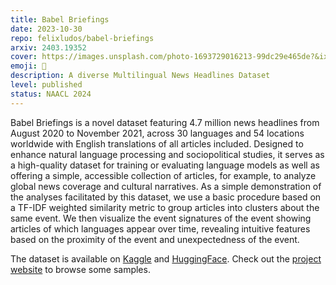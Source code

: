 ```yaml
---
title: Babel Briefings
date: 2023-10-30
repo: felixludos/babel-briefings
arxiv: 2403.19352
cover: https://images.unsplash.com/photo-1693729016213-99dc29e465de?&ixlib=rb-4.0.3&ixid=M3wxMjA3fDB8MHxwaG90by1wYWdlfHx8fGVufDB8fHx8fA%3D%3D&auto=format&fit=crop&w=1440&q=80
emoji: 📣
description: A diverse Multilingual News Headlines Dataset
level: published
status: NAACL 2024
---
```


Babel Briefings is a novel dataset featuring 4.7 million news headlines from August 2020 to November 2021, across 30 languages and 54 locations worldwide with English translations of all articles included. Designed to enhance natural language processing and sociopolitical studies, it serves as a high-quality dataset for training or evaluating language models as well as offering a simple, accessible collection of articles, for example, to analyze global news coverage and cultural narratives. As a simple demonstration of the analyses facilitated by this dataset, we use a basic procedure based on a TF-IDF weighted similarity metric to group articles into clusters about the same event. We then visualize the event signatures of the event showing articles of which languages appear over time, revealing intuitive features based on the proximity of the event and unexpectedness of the event. 

The dataset is available on [Kaggle](https://www.kaggle.com/datasets/felixludos/babel-briefings) and [HuggingFace](https://huggingface.co/datasets/felixludos/babel-briefings). Check out the [project website](https://felixludos.github.io/babel-briefings/) to browse some samples.


